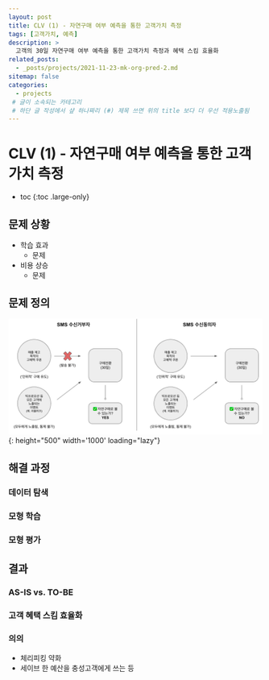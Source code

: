 ```yaml
---
layout: post
title: CLV (1) - 자연구매 여부 예측을 통한 고객가치 측정
tags: [고객가치, 예측]
description: >
  고객의 30일 자연구매 여부 예측을 통한 고객가치 측정과 혜택 스킴 효율화
related_posts:
  - _posts/projects/2021-11-23-mk-org-pred-2.md
sitemap: false
categories:
  - projects
 # 글이 소속되는 카테고리  
 # 하단 글 작성에서 샾 하나짜리 (#) 제목 쓰면 위의 title 보다 더 우선 적용노출됨 
---
```


# CLV (1) - 자연구매 여부 예측을 통한 고객가치 측정

* toc
{:toc .large-only}

## 문제 상황  
- 학습 효과  
  - 문제 
- 비용 상승  
  - 문제 

## 문제 정의
![chap03-01](/assets/img/org_pred_1.png){: height="500" width='1000' loading="lazy"} 

## 해결 과정  
### 데이터 탐색  
### 모형 학습  
### 모형 평가  

## 결과  
### AS-IS vs. TO-BE  
### 고객 혜택 스킴 효율화  
### 의의  
- 체리피킹 약화  
- 세이브 한 예산을 충성고객에게 쓰는 등 
